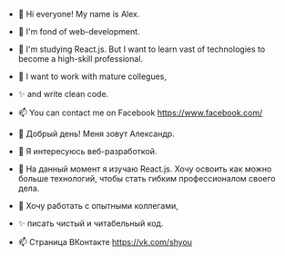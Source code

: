 - 👋 Hi everyone! My name is Alex.
- 👀 I'm fond of web-development.
- 🌱 I'm studying React.js. But I want to learn vast of technologies to become a high-skill professional.
- 💞️ I want to work with mature collegues,
- ✨ and write clean code.
- 📫 You can contact me on Facebook https://www.facebook.com/

- 👋 Добрый день! Меня зовут Александр.
- 👀 Я интересуюсь веб-разработкой.
- 🌱 На данный момент я изучаю React.js. Хочу освоить как можно больше технологий, чтобы стать гибким профессионалом своего дела.
- 💞️ Хочу работать с опытными коллегами,
- ✨ писать чистый и читабельный код.
- 📫 Страница ВКонтакте https://vk.com/shyou

